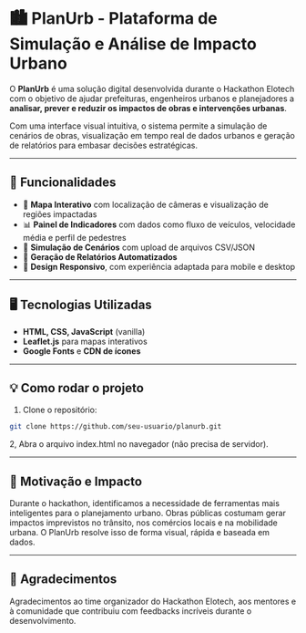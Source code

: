 # 🏙️ PlanUrb - Plataforma de Simulação e Análise de Impacto Urbano

O **PlanUrb** é uma solução digital desenvolvida durante o Hackathon Elotech com o objetivo de ajudar prefeituras, engenheiros urbanos e planejadores a **analisar, prever e reduzir os impactos de obras e intervenções urbanas**.

Com uma interface visual intuitiva, o sistema permite a simulação de cenários de obras, visualização em tempo real de dados urbanos e geração de relatórios para embasar decisões estratégicas.

---

## 🚀 Funcionalidades

- 📍 **Mapa Interativo** com localização de câmeras e visualização de regiões impactadas
- 📊 **Painel de Indicadores** com dados como fluxo de veículos, velocidade média e perfil de pedestres
- 🔄 **Simulação de Cenários** com upload de arquivos CSV/JSON
- 📑 **Geração de Relatórios Automatizados**
- 📱 **Design Responsivo**, com experiência adaptada para mobile e desktop

---

## 🖥️ Tecnologias Utilizadas

- **HTML, CSS, JavaScript** (vanilla)
- **Leaflet.js** para mapas interativos
- **Google Fonts** e **CDN de ícones**

---

## 💡 Como rodar o projeto

1. Clone o repositório:

```bash
git clone https://github.com/seu-usuario/planurb.git
```

2, Abra o arquivo index.html no navegador (não precisa de servidor).

---

## 🧠 Motivação e Impacto
Durante o hackathon, identificamos a necessidade de ferramentas mais inteligentes para o planejamento urbano. Obras públicas costumam gerar impactos imprevistos no trânsito, nos comércios locais e na mobilidade urbana. O PlanUrb resolve isso de forma visual, rápida e baseada em dados.

---

## 🙌 Agradecimentos
Agradecimentos ao time organizador do Hackathon Elotech, aos mentores e à comunidade que contribuiu com feedbacks incríveis durante o desenvolvimento.

